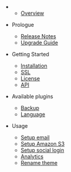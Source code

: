 - 
    - [Overview](overview.md)
- Prologue
    - [Release Notes](releases.md)
    - [Upgrade Guide](upgrade.md)
- Getting Started
    - [Installation](installation.md)
    - [SSL](ssl.md)
    - [License](license.md)
    - [API](api.md)
    
- Available plugins
    - [Backup](plugin-backup.md)
    - [Language](plugin-language.md)

- Usage
  - [Setup email](usage-email.md)
  - [Setup Amazon S3](usage-media-s3.md)
  - [Setup social login](usage-social-login.md)
  - [Analytics](usage-analytics.md)
  - [Rename theme](theme-rename.md)